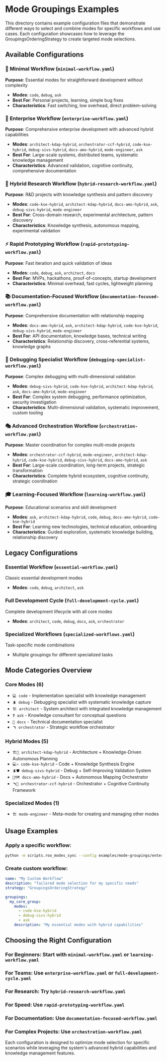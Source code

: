 # Mode Groupings Examples

This directory contains example configuration files that demonstrate different ways to select and combine modes for specific workflows and use cases. Each configuration showcases how to leverage the GroupingsOrderingStrategy to create targeted mode selections.

## Available Configurations

### 🚀 **Minimal Workflow** (`minimal-workflow.yaml`)
**Purpose**: Essential modes for straightforward development without complexity
- **Modes**: `code`, `debug`, `ask`
- **Best For**: Personal projects, learning, simple bug fixes
- **Characteristics**: Fast switching, low overhead, direct problem-solving

### 🏢 **Enterprise Workflow** (`enterprise-workflow.yaml`)
**Purpose**: Comprehensive enterprise development with advanced hybrid capabilities
- **Modes**: `architect-kdap-hybrid`, `orchestrator-ccf-hybrid`, `code-kse-hybrid`, `debug-sivs-hybrid`, `docs-amo-hybrid`, `mode-engineer`, `ask`
- **Best For**: Large-scale systems, distributed teams, systematic knowledge management
- **Characteristics**: Advanced validation, cognitive continuity, comprehensive documentation

### 🔬 **Hybrid Research Workflow** (`hybrid-research-workflow.yaml`)
**Purpose**: R&D projects with knowledge synthesis and pattern discovery
- **Modes**: `code-kse-hybrid`, `architect-kdap-hybrid`, `docs-amo-hybrid`, `ask`, `debug-sivs-hybrid`, `mode-engineer`
- **Best For**: Cross-domain research, experimental architecture, pattern discovery
- **Characteristics**: Knowledge synthesis, autonomous mapping, experimental validation

### ⚡ **Rapid Prototyping Workflow** (`rapid-prototyping-workflow.yaml`)
**Purpose**: Fast iteration and quick validation of ideas
- **Modes**: `code`, `debug`, `ask`, `architect`, `docs`
- **Best For**: MVPs, hackathons, proof-of-concepts, startup development
- **Characteristics**: Minimal overhead, fast cycles, lightweight planning

### 📚 **Documentation-Focused Workflow** (`documentation-focused-workflow.yaml`)
**Purpose**: Comprehensive documentation with relationship mapping
- **Modes**: `docs-amo-hybrid`, `ask`, `architect-kdap-hybrid`, `code-kse-hybrid`, `debug-sivs-hybrid`, `mode-engineer`
- **Best For**: API documentation, knowledge bases, technical writing
- **Characteristics**: Relationship discovery, cross-referential systems, knowledge graphs

### 🐛 **Debugging Specialist Workflow** (`debugging-specialist-workflow.yaml`)
**Purpose**: Complex debugging with multi-dimensional validation
- **Modes**: `debug-sivs-hybrid`, `code-kse-hybrid`, `architect-kdap-hybrid`, `ask`, `docs-amo-hybrid`, `mode-engineer`
- **Best For**: Complex system debugging, performance optimization, security investigation
- **Characteristics**: Multi-dimensional validation, systematic improvement, custom tooling

### 🎭 **Advanced Orchestration Workflow** (`orchestration-workflow.yaml`)
**Purpose**: Master coordination for complex multi-mode projects
- **Modes**: `orchestrator-ccf-hybrid`, `mode-engineer`, `architect-kdap-hybrid`, `code-kse-hybrid`, `debug-sivs-hybrid`, `docs-amo-hybrid`, `ask`
- **Best For**: Large-scale coordination, long-term projects, strategic transformation
- **Characteristics**: Complete hybrid ecosystem, cognitive continuity, strategic coordination

### 🎓 **Learning-Focused Workflow** (`learning-workflow.yaml`)
**Purpose**: Educational scenarios and skill development
- **Modes**: `ask`, `architect-kdap-hybrid`, `code`, `debug`, `docs-amo-hybrid`, `code-kse-hybrid`
- **Best For**: Learning new technologies, technical education, onboarding
- **Characteristics**: Guided exploration, systematic knowledge building, relationship discovery

## Legacy Configurations

### **Essential Workflow** (`essential-workflow.yaml`)
Classic essential development modes
- **Modes**: `code`, `debug`, `architect`, `ask`

### **Full Development Cycle** (`full-development-cycle.yaml`)
Complete development lifecycle with all core modes
- **Modes**: `architect`, `code`, `debug`, `docs`, `ask`, `orchestrator`

### **Specialized Workflows** (`specialized-workflows.yaml`)
Task-specific mode combinations
- Multiple groupings for different specialized tasks

## Mode Categories Overview

### **Core Modes (6)**
- `💻 code` - Implementation specialist with knowledge management
- `🪲 debug` - Debugging specialist with systematic knowledge capture
- `🏗️ architect` - System architect with integrated knowledge management
- `❓ ask` - Knowledge consultant for conceptual questions
- `📝 docs` - Technical documentation specialist
- `🪃 orchestrator` - Strategic workflow orchestrator

### **Hybrid Modes (5)**
- `🏗️🧠 architect-kdap-hybrid` - Architecture + Knowledge-Driven Autonomous Planning
- `💻⚛️ code-kse-hybrid` - Code + Knowledge Synthesis Engine
- `🪲🛡️ debug-sivs-hybrid` - Debug + Self-Improving Validation System
- `📝🗺️ docs-amo-hybrid` - Docs + Autonomous Mapping Orchestrator
- `🪃🔄 orchestrator-ccf-hybrid` - Orchestrator + Cognitive Continuity Framework

### **Specialized Modes (1)**
- `🏗️ mode-engineer` - Meta-mode for creating and managing other modes

## Usage Examples

### Apply a specific workflow:
```bash
python -m scripts.roo_modes_sync --config examples/mode-groupings/enterprise-workflow.yaml
```

### Create custom workflow:
```yaml
name: "My Custom Workflow"
description: "Tailored mode selection for my specific needs"
strategy: "GroupingsOrderingStrategy"

groupings:
  my_core_group:
    modes:
      - code-kse-hybrid
      - debug-sivs-hybrid
      - ask
    description: "My essential modes with hybrid capabilities"
```

## Choosing the Right Configuration

### **For Beginners**: Start with `minimal-workflow.yaml` or `learning-workflow.yaml`
### **For Teams**: Use `enterprise-workflow.yaml` or `full-development-cycle.yaml`
### **For Research**: Try `hybrid-research-workflow.yaml`
### **For Speed**: Use `rapid-prototyping-workflow.yaml`
### **For Documentation**: Use `documentation-focused-workflow.yaml`
### **For Complex Projects**: Use `orchestration-workflow.yaml`

Each configuration is designed to optimize mode selection for specific scenarios while leveraging the system's advanced hybrid capabilities and knowledge management features.